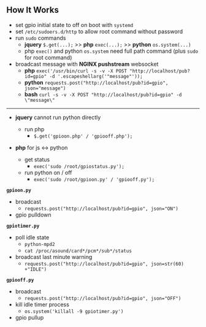 How It Works
---

- set gpio initial state to off on boot with `systemd`
- set `/etc/sudoers.d/http` to allow root command without password
- run `sudo` commands
	- **jquery** `$.get(...);` >> **php** `exec(...);` >> **python** `os.system(...)`
	- php `exec()` and python `os.system` need full path command (plus `sudo` for root command)
- broadcast message with **NGINX pushstream** websocket
	- **php**  `exec('/usr/bin/curl -s -v -X POST "http://localhost/pub?id=gpio" -d '.escapeshellarg('"message"'));`
	- **python** `requests.post("http://localhost/pub?id=gpio", json="message")`
	- **bash** `curl -s -v -X POST "http://localhost/pub?id=gpio" -d \"message\"`
<hr>

- **jquery** cannot run python directly
	- run php
		- `$.get('gpioon.php' / 'gpiooff.php');`

- **php** for js <-> python
	- get status
		- `exec('sudo /root/gpiostatus.py');`
	- run python on / off
		- `exec('sudo /root/gpioon.py' / 'gpiooff.py');`

**`gpioon.py`**
- broadcast
	- `requests.post("http://localhost/pub?id=gpio", json="ON")`
- gpio pulldown

**`gpiotimer.py`**
- poll idle state
	- `python-mpd2`
	- `cat /proc/asound/card*/pcm*/sub*/status`
- broadcast last minute warning
	- `requests.post("http://localhost/pub?id=gpio", json=str(60) +"IDLE")`
	
**`gpiooff.py`**
- broadcast
	- `requests.post("http://localhost/pub?id=gpio", json="OFF")`
- kill idle timer process
	- `os.system('killall -9 gpiotimer.py')`
- gpio pullup
